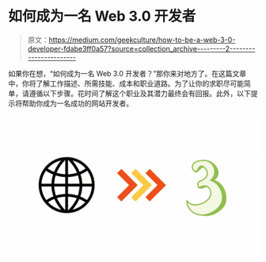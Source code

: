 # 如何成为一名 Web 3.0 开发者

> 原文：<https://medium.com/geekculture/how-to-be-a-web-3-0-developer-fdabe3ff0a57?source=collection_archive---------2----------------------->

如果你在想，“如何成为一名 Web 3.0 开发者？”那你来对地方了。在这篇文章中，你将了解工作描述、所需技能、成本和职业道路。为了让你的求职尽可能简单，请遵循以下步骤。花时间了解这个职业及其潜力最终会有回报。此外，以下提示将帮助你成为一名成功的网站开发者。

![](img/706a38f718d1b41cb9270be661cb9ec5.png)
